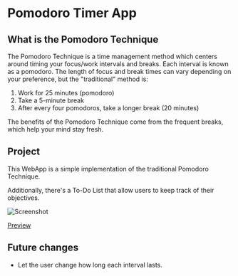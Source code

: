 # Pomodoro Timer App

## What is the Pomodoro Technique
The Pomodoro Technique is a time management method which centers around timing your focus/work intervals and breaks. Each interval is known as a pomodoro. The length of focus and break times can vary depending on your preference, but the "traditional" method is:

1) Work for 25 minutes (pomodoro)
2) Take a 5-minute break
3) After every four pomodoros, take a longer break (20 minutes)

The benefits of the Pomodoro Technique come from the frequent breaks, which help your mind stay fresh. 

## Project
This WebApp is a simple implementation of the traditional Pomodoro Technique.

Additionally, there's a To-Do List that allow users to keep track of their objectives.

![Screenshot](../assets/screenshot.png?raw=true)

[Preview](https://kimurarh.github.io/pomodoro-timer/)

## Future changes
* Let the user change how long each interval lasts.

